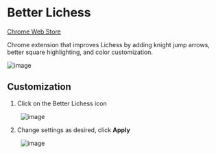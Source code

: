 # Better Lichess
[Chrome Web Store](https://chromewebstore.google.com/detail/better-lichess/jdmobaocgpgpgfgjhcpifjbgbpjbndca)


Chrome extension that improves Lichess by adding knight jump arrows, better square highlighting, and color customization.

![image](https://github.com/user-attachments/assets/e0952688-bf49-485f-a993-a1c911dde7e9)

## Customization

1. Click on the Better Lichess icon

&nbsp;&nbsp;&nbsp;&nbsp;&nbsp;&nbsp;&nbsp; ![image](https://github.com/user-attachments/assets/51ccb77a-1c3e-4c3d-9a87-2b92d7495363)


2. Change settings as desired, click **Apply**

&nbsp;&nbsp;&nbsp;&nbsp;&nbsp;&nbsp;&nbsp; ![image](https://github.com/user-attachments/assets/9ccf3bbb-bfb4-48d6-803c-540c625ddf05)




